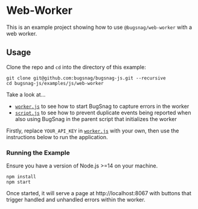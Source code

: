 # Web-Worker

This is an example project showing how to use `@bugsnag/web-worker` with a web worker.

## Usage

Clone the repo and `cd` into the directory of this example:

```
git clone git@github.com:bugsnag/bugsnag-js.git --recursive
cd bugsnag-js/examples/js/web-worker
```

Take a look at…
- [`worker.js`](worker.js) to see how to start BugSnag to capture errors in the worker
- [`script.js`](script.js) to see how to prevent duplicate events being reported when also using BugSnag in the parent script that initializes the worker

Firstly, replace `YOUR_API_KEY` in [`worker.js`](worker.js) with your own, then use the instructions below to run the application.

### Running the Example

Ensure you have a version of Node.js >=14 on your machine.

```
npm install
npm start
```

Once started, it will serve a page at http://localhost:8067 with buttons that trigger handled and unhandled errors within the worker.
